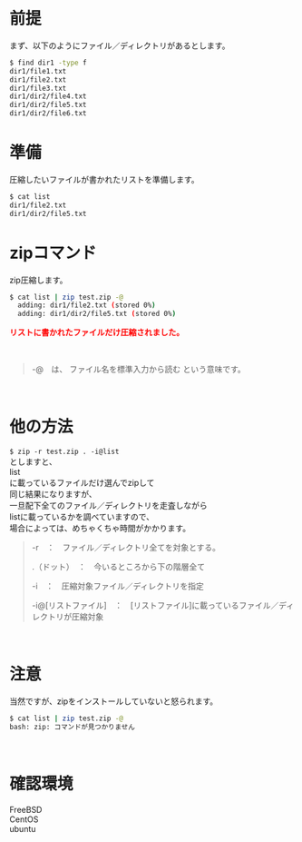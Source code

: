 # 前提

まず、以下のようにファイル／ディレクトリがあるとします。

```sh
$ find dir1 -type f
dir1/file1.txt
dir1/file2.txt
dir1/file3.txt
dir1/dir2/file4.txt
dir1/dir2/file5.txt
dir1/dir2/file6.txt
```

# 準備

圧縮したいファイルが書かれたリストを準備します。

```sh
$ cat list
dir1/file2.txt
dir1/dir2/file5.txt
```

# zipコマンド

zip圧縮します。

```sh
$ cat list | zip test.zip -@
  adding: dir1/file2.txt (stored 0%)
  adding: dir1/dir2/file5.txt (stored 0%)
```
<span style="color: red;">**リストに書かれたファイルだけ圧縮されました。**</span>

<br />

> -@　は、
> ファイル名を標準入力から読む
> という意味です。

<br />

# 他の方法
`$ zip -r test.zip . -i@list`  
としますと、  
list  
に載っているファイルだけ選んでzipして  
同じ結果になりますが、  
一旦配下全てのファイル／ディレクトリを走査しながら  
listに載っているかを調べていますので、  
場合によっては、めちゃくちゃ時間がかかります。

> -r　：　ファイル／ディレクトリ全てを対象とする。
> 
> .（ドット）　：　今いるところから下の階層全て
> 
> -i　：　圧縮対象ファイル／ディレクトリを指定
> 
> -i@[リストファイル]　：　[リストファイル]に載っているファイル／ディレクトリが圧縮対象

<br />

# 注意
当然ですが、zipをインストールしていないと怒られます。

```sh
$ cat list | zip test.zip -@
bash: zip: コマンドが見つかりません
```
<br />

# 確認環境
FreeBSD  
CentOS  
ubuntu  

